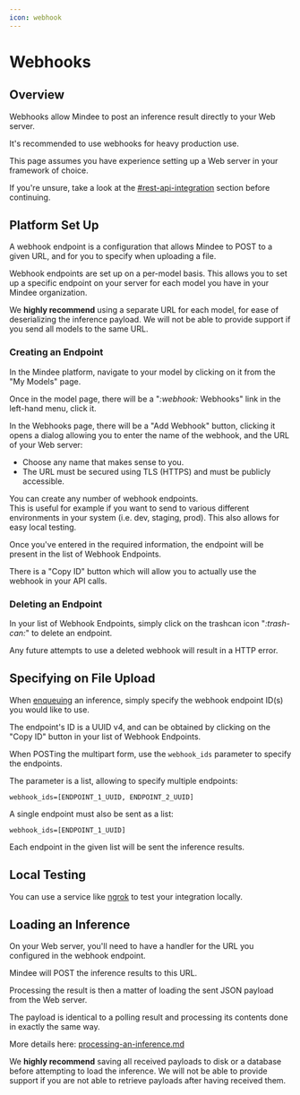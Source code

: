 ```yaml
---
icon: webhook
---
```


# Webhooks

## Overview

Webhooks allow Mindee to post an inference result directly to your Web server.

It's recommended to use webhooks for heavy production use.

This page assumes you have experience setting up a Web server in your framework of choice.

If you're unsure, take a look at the [#rest-api-integration](./#rest-api-integration "mention") section before continuing.

## Platform Set Up

A webhook endpoint is a configuration that allows Mindee to POST to a given URL, and for you to specify when uploading a file.

Webhook endpoints are set up on a per-model basis. This allows you to set up a specific endpoint on your server for each model you have in your Mindee organization.

We **highly recommend** using a separate URL for each model, for ease of deserializing the inference payload. We will not be able to provide support if you send all models to the same URL.

### Creating an Endpoint

In the Mindee platform, navigate to your model by clicking on it from the "My Models" page.

Once in the model page, there will be a "<i class="fa-webhook">:webhook:</i> Webhooks" link in the left-hand menu, click it.

In the Webhooks page, there will be a "Add Webhook" button, clicking it opens a dialog allowing you to enter the name of the webhook, and the URL of your Web server:

* Choose any name that makes sense to you.
* The URL must be secured using TLS (HTTPS) and must be publicly accessible.

You can create any number of webhook endpoints.\
This is useful for example if you want to send to various different environments in your system (i.e. dev, staging, prod). This also allows for easy local testing.

Once you've entered in the required information, the endpoint will be present in the list of Webhook Endpoints.

There is a "Copy ID" button which will allow you to actually use the webhook in your API calls.

### Deleting an Endpoint

In your list of Webhook Endpoints, simply click on the trashcan icon "<i class="fa-trash-can">:trash-can:</i>" to delete an endpoint.

Any future attempts to use a deleted webhook will result in a HTTP error.

## Specifying on File Upload

When [enqueuing](../api-reference.md#post-v2-inferences-enqueue) an inference, simply specify the webhook endpoint ID(s) you would like to use.

The endpoint's ID is a UUID v4, and can be obtained by clicking on the "Copy ID" button in your list of Webhook Endpoints.

When POSTing the multipart form, use the `webhook_ids` parameter to specify the endpoints.

The parameter is a list, allowing to specify multiple endpoints:

```
webhook_ids=[ENDPOINT_1_UUID, ENDPOINT_2_UUID]
```

A single endpoint must also be sent as a list:

```
webhook_ids=[ENDPOINT_1_UUID]
```

Each endpoint in the given list will be sent the inference results.

## Local Testing

You can use a service like [ngrok](https://ngrok.com/use-cases/webhook-testing) to test your integration locally.

## Loading an Inference

On your Web server, you'll need to have a handler for the URL you configured in the webhook endpoint.

Mindee will POST the inference results to this URL.

Processing the result is then a matter of loading the sent JSON payload from the Web server.

The payload is identical to a polling result and processing its contents done in exactly the same way.

More details here: [processing-an-inference.md](../processing-an-inference.md "mention")

We **highly recommend** saving all received payloads to disk or a database before attempting to load the inference. We will not be able to provide support if you are not able to retrieve payloads after having received them.
